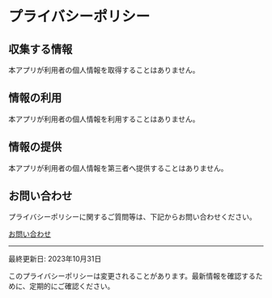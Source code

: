 # プライバシーポリシー

## 収集する情報

本アプリが利用者の個人情報を取得することはありません。


## 情報の利用

本アプリが利用者の個人情報を利用することはありません。


## 情報の提供

本アプリが利用者の個人情報を第三者へ提供することはありません。 


## お問い合わせ

プライバシーポリシーに関するご質問等は、下記からお問い合わせください。

[お問い合わせ](https://ledo.or.jp/contact/)


---

最終更新日: 2023年10月31日

このプライバシーポリシーは変更されることがあります。最新情報を確認するために、定期的にご確認ください。
